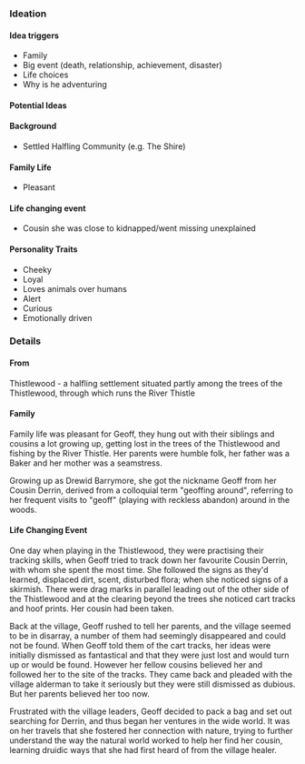 ### Ideation
#### Idea triggers
- Family
- Big event (death, relationship, achievement, disaster)
- Life choices
- Why is he adventuring

#### Potential Ideas
#### Background
- Settled Halfling Community (e.g. The Shire)

#### Family Life
- Pleasant

#### Life changing event
- Cousin she was close to kidnapped/went missing unexplained

#### Personality Traits
- Cheeky
- Loyal
- Loves animals over humans
- Alert
- Curious
- Emotionally driven

### Details
#### From
Thistlewood - a halfling settlement situated partly among the trees of the Thistlewood, through which runs the River Thistle

#### Family
Family life was pleasant for Geoff, they hung out with their siblings and cousins a lot growing up, getting lost in the trees of the Thistlewood and fishing by the River Thistle. Her parents were humble folk, her father was a Baker and her mother was a seamstress. 

Growing up as Drewid Barrymore, she got the nickname Geoff from her Cousin Derrin, derived from a colloquial term "geoffing around", referring to her frequent visits to "geoff" (playing with reckless abandon) around in the woods.  

#### Life Changing Event
One day when playing in the Thistlewood, they were practising their tracking skills, when Geoff tried to track down her favourite Cousin Derrin, with whom she spent the most time. She followed the signs as they'd learned, displaced dirt, scent, disturbed flora; when she noticed signs of a skirmish. There were drag marks in parallel leading out of the other side of the Thistlewood and at the clearing beyond the trees she noticed cart tracks and hoof prints. Her cousin had been taken.

Back at the village, Geoff rushed to tell her parents, and the village seemed to be in disarray, a number of them had seemingly disappeared and could not be found. When Geoff told them of the cart tracks, her ideas were initially dismissed as fantastical and that they were just lost and would turn up or would be found. However her fellow cousins believed her and followed her to the site of the tracks. They came back and pleaded with the village alderman to take it seriously but they were still dismissed as dubious. But her parents believed her too now. 

Frustrated with the village leaders, Geoff decided to pack a bag and set out searching for Derrin, and thus began her ventures in the wide world. It was on her travels that she fostered her connection with nature, trying to further understand the way the natural world worked to help her find her cousin, learning druidic ways that she had first heard of from the village healer. 